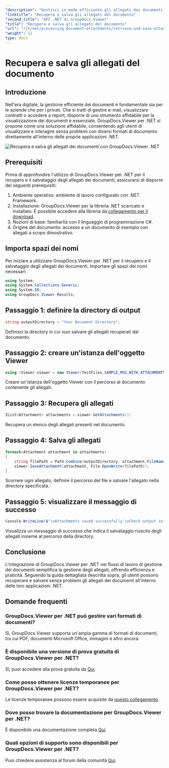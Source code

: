 ```yaml
---
"description": "Gestisci in modo efficiente gli allegati dei documenti nelle applicazioni .NET utilizzando GroupDocs.Viewer. Recupera e salva gli allegati senza problemi."
"linktitle": "Recupera e salva gli allegati del documento"
"second_title": "API .NET di GroupDocs.Viewer"
"title": "Recupera e salva gli allegati del documento"
"url": "/it/net/processing-document-attachments/retrieve-and-save-attachments/"
"weight": 12
type: docs
---
```

# Recupera e salva gli allegati del documento

## Introduzione
Nell'era digitale, la gestione efficiente dei documenti è fondamentale sia per le aziende che per i privati. Che si tratti di gestire e-mail, visualizzare contratti o accedere a report, disporre di uno strumento affidabile per la visualizzazione dei documenti è essenziale. GroupDocs.Viewer per .NET si propone come una soluzione affidabile, consentendo agli utenti di visualizzare e interagire senza problemi con diversi formati di documento direttamente all'interno delle proprie applicazioni .NET.

![Recupera e salva gli allegati dei documenti con GroupDocs.Viewer .NET](/viewer/processing-document-attachments/retrieve-and-save-document-attachments.png)

## Prerequisiti
Prima di approfondire l'utilizzo di GroupDocs.Viewer per .NET per il recupero e il salvataggio degli allegati dei documenti, assicurarsi di disporre dei seguenti prerequisiti:
1. Ambiente operativo: ambiente di lavoro configurato con .NET Framework.
2. Installazione: GroupDocs.Viewer per la libreria .NET scaricato e installato. È possibile accedere alla libreria da [collegamento per il download](https://releases.groupdocs.com/viewer/net/).
3. Nozioni di base: familiarità con il linguaggio di programmazione C#.
4. Origine del documento: accesso a un documento di esempio con allegati a scopo dimostrativo.

## Importa spazi dei nomi
Per iniziare a utilizzare GroupDocs.Viewer per .NET per il recupero e il salvataggio degli allegati dei documenti, importare gli spazi dei nomi necessari:
```csharp
using System;
using System.Collections.Generic;
using System.IO;
using GroupDocs.Viewer.Results;
```

## Passaggio 1: definire la directory di output
```csharp
string outputDirectory = "Your Document Directory";
```
Definisci la directory in cui vuoi salvare gli allegati recuperati dal documento.
## Passaggio 2: creare un'istanza dell'oggetto Viewer
```csharp
using (Viewer viewer = new Viewer(TestFiles.SAMPLE_MSG_WITH_ATTACHMENTS))
```
Creare un'istanza dell'oggetto Viewer con il percorso al documento contenente gli allegati.
## Passaggio 3: Recupera gli allegati
```csharp
IList<Attachment> attachments = viewer.GetAttachments();
```
Recupera un elenco degli allegati presenti nel documento.
## Passaggio 4: Salva gli allegati
```csharp
foreach(Attachment attachment in attachments)
{
    string filePath = Path.Combine(outputDirectory, attachment.FileName);  
    viewer.SaveAttachment(attachment, File.OpenWrite(filePath)); 
}
```
Scorrere ogni allegato, definire il percorso del file e salvare l'allegato nella directory specificata.
## Passaggio 5: visualizzare il messaggio di successo
```csharp
Console.WriteLine($"\nAttachments saved successfully.\nCheck output in {outputDirectory}.");
```
Visualizza un messaggio di successo che indica il salvataggio riuscito degli allegati insieme al percorso della directory.

## Conclusione
L'integrazione di GroupDocs.Viewer per .NET nei flussi di lavoro di gestione dei documenti semplifica la gestione degli allegati, offrendo efficienza e praticità. Seguendo la guida dettagliata descritta sopra, gli utenti possono recuperare e salvare senza problemi gli allegati dei documenti all'interno delle loro applicazioni .NET.
## Domande frequenti
### GroupDocs.Viewer per .NET può gestire vari formati di documenti?
Sì, GroupDocs.Viewer supporta un'ampia gamma di formati di documenti, tra cui PDF, documenti Microsoft Office, immagini e altro ancora.
### È disponibile una versione di prova gratuita di GroupDocs.Viewer per .NET?
Sì, puoi accedere alla prova gratuita da [Qui](https://releases.groupdocs.com/).
### Come posso ottenere licenze temporanee per GroupDocs.Viewer per .NET?
Le licenze temporanee possono essere acquisite da [questo collegamento](https://purchase.groupdocs.com/temporary-license/).
### Dove posso trovare la documentazione per GroupDocs.Viewer per .NET?
È disponibile una documentazione completa [Qui](https://tutorials.groupdocs.com/viewer/net/).
### Quali opzioni di supporto sono disponibili per GroupDocs.Viewer per .NET?
Puoi chiedere assistenza al forum della comunità [Qui](https://forum.groupdocs.com/c/viewer/9).